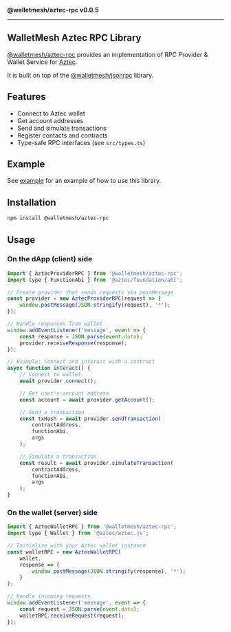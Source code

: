 **@walletmesh/aztec-rpc v0.0.5**

***

## WalletMesh Aztec RPC Library

[@walletmesh/aztec-rpc](https://github.com/WalletMesh/aztec/tree/main/packages/rpc) provides an implementation of
RPC Provider & Wallet Service for [Aztec](https://aztec.network).

It is built on top of the
[@walletmesh/jsonrpc](https://github.com/WalletMesh/wm-core/tree/main/packages/jsonrpc#readme) library.

## Features

- Connect to Aztec wallet
- Get account addresses
- Send and simulate transactions
- Register contacts and contracts
- Type-safe RPC interfaces (see `src/types.ts`)

## Example

See [example](https://github.com/WalletMesh/aztec/tree/main/packages/example)
for an example of how to use this library.

## Installation

```bash
npm install @walletmesh/aztec-rpc
```

## Usage

### On the dApp (client) side

```js
import { AztecProviderRPC } from '@walletmesh/aztec-rpc';
import type { FunctionAbi } from '@aztec/foundation/abi';

// Create provider that sends requests via postMessage
const provider = new AztecProviderRPC(request => {
    window.postMessage(JSON.stringify(request), '*');
});

// Handle responses from wallet
window.addEventListener('message', event => {
    const response = JSON.parse(event.data);
    provider.receiveResponse(response);
});

// Example: Connect and interact with a contract
async function interact() {
    // Connect to wallet
    await provider.connect();

    // Get user's account address
    const account = await provider.getAccount();

    // Send a transaction
    const txHash = await provider.sendTransaction(
        contractAddress,
        functionAbi,
        args
    );

    // Simulate a transaction
    const result = await provider.simulateTransaction(
        contractAddress, 
        functionAbi,
        args
    );
}
```

### On the wallet (server) side
```js
import { AztecWalletRPC } from '@walletmesh/aztec-rpc';
import type { Wallet } from '@aztec/aztec.js';

// Initialize with your Aztec wallet instance
const walletRPC = new AztecWalletRPC(
    wallet,
    response => {
        window.postMessage(JSON.stringify(response), '*');
    }
);

// Handle incoming requests
window.addEventListener('message', event => {
    const request = JSON.parse(event.data);
    walletRPC.receiveRequest(request);
});
```
